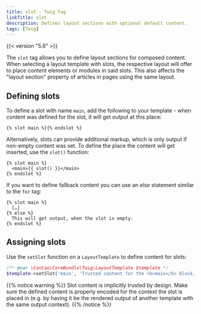```yaml
---
title: slot - Twig Tag
linkTitle: slot
description: Defines layout sections with optional default content.
tags: [Twig]
---
```


{{< version "5.6" >}}

The `slot` tag allows you to define layout sections for composed content. When selecting a layout template with slots, the respective layout will offer to place content elements or modules in said slots. This also affects the "layout section" property of articles in pages using the same layout.

## Defining slots

To define a slot with name `main`, add the following to your template - when content was defined for the slot, it will get output at this place:

```twig
{% slot main %}{% endslot %}
```

Alternatively, slots can provide additional markup, which is only output if non-empty content was set. To define the place the content will get inserted, use the `slot()` function:

```twig
{% slot main %}
  <main>{{ slot() }}</main>
{% endslot %}
```

If you want to define fallback content you can use an *else* statement similar to the `for` tag:

```twig
{% slot main %}
  […]
{% else %}
  This will get output, when the slot is empty.
{% endslot %}
```

## Assigning slots

Use the `setSlot` function on a `LayoutTemplate` to define content for slots:

```php
/** @var \Contao\CoreBundle\Twig\LayoutTemplate $template */
$template->setSlot('main', 'Trusted content for the <b>main</b> block.');
```

{{% notice warning %}}
Slot content is implicitly trusted by design. Make sure the defined content is properly encoded for the context the slot is placed in (e.g. by having it be the rendered output of another template with the same output context).
{{% /notice %}}
